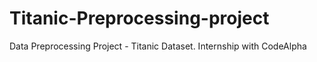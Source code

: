 # Titanic-Preprocessing-project
Data Preprocessing Project - Titanic Dataset. Internship with CodeAlpha
